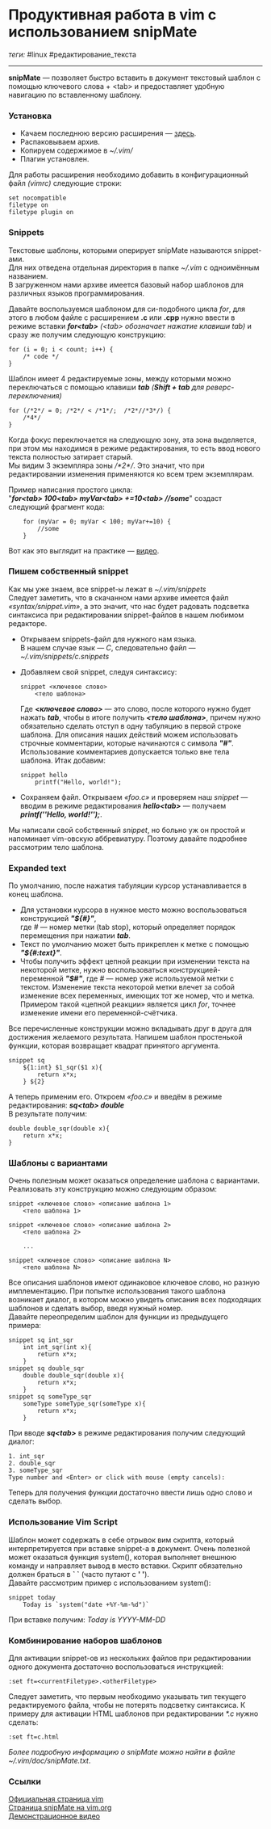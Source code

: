 # Продуктивная работа в vim с использованием snipMate
*теги:* #linux #редактирование_текста

---
**snipMate** — позволяет быстро вставить в документ текстовый шаблон с помощью ключевого слова + <tаb> и предоставляет удобную навигацию по вставленному шаблону.  

### Установка
-   Качаем последнюю версию расширения — [здесь](http://www.vim.org/scripts/script.php?script_id=2540).  
-   Распаковываем архив.
-   Копируем содержимое в _~/.vim/_
-   Плагин установлен.

Для работы расширения необходимо добавить в конфигурационный файл _(vimrc)_ следующие строки:  

```
set nocompatible
filetype on
filetype plugin on
```

### Snippets
Текстовые шаблоны, которыми оперирует snipMate называются snippet-ами.  
Для них отведена отдельная директория в папке _~/.vim_ с одноимённым названием.  
В загруженном нами архиве имеется базовый набор шаблонов для различных языков программирования.  
  
Давайте воспользуемся шаблоном для си-подобного цикла _for_, для этого в любом файле с расширением **.c** или **.cpp** нужно ввести в режиме вставки **_for<tаb>_** _(<tаb> обозначает нажатие клавиши tab)_ и сразу же получим следующую конструкцию:  
```
for (i = 0; i < count; i++) {
	/* code */				
}
```

Шаблон имеет 4 редактируемые зоны, между которыми можно переключаться с помощью клавиши **_tab_** _(**Shift + tаb** для реверс-переключения)_  

```
for (/*2*/ = 0; /*2*/ < /*1*/;  /*2*//*3*/) {
	/*4*/			
}
```

Когда фокус переключается на следующую зону, эта зона выделяется, при этом мы находимся в режиме редактирования, то есть ввод нового текста полностью затирает старый.  
Мы видим 3 экземпляра зоны _/\*2\*/_. Это значит, что при редактировании изменения применяются ко всем трем экземплярам.  
  
Пример написания простого цикла:  
"**_for<tаb> 100<tаb> myVar<tаb> +=10<tаb> //some_**" создаст следующий фрагмент кода:  

```
	for (myVar = 0; myVar < 100; myVar+=10) {
		//some
	}
```
  
Вот как это выглядит на практике — [видео](http://vimeo.com/3535418).  

### Пишем собственный snippet
Как мы уже знаем, все snippet-ы лежат в _~/.vim/snippets_  
Следует заметить, что в скачанном нами архиве имеется файл _«syntax/snippet.vim»_, а это значит, что нас будет радовать подсветка синтаксиса при редактировании snippet-файлов в нашем любимом редакторе.  

-   Открываем snippets-файл для нужного нам языка.  
    В нашем случае язык — _C_, следовательно файл — _~/.vim/snippets/c.snippets_
-   Добавляем свой snippet, следуя синтаксису:  
    
    ```
    snippet <ключевое слово>
    	<тело шаблона>
    ```
    
      
    Где _**<ключевое слово>**_ — это слово, после которого нужно будет нажать **_tab_**, чтобы в итоге получить _**<тело шаблона>**_, причем нужно обязательно сделать отступ в одну табуляцию в первой строке шаблона. Для описания наших действий можем использовать строчные комментарии, которые начинаются с символа **_"#"_**. Использование комментариев допускается только вне тела шаблона. Итак добавим:  
    
    ```
    snippet hello
    	printf("Hello, world!");
    ```
    
-   Сохраняем файл. Открываем _«foo.c»_ и проверяем наш _snippet_ — вводим в режиме редактирования **_hello<tаb>_** — получаем **_printf(''Hello, world!'');_**.  
    

Мы написали свой собственный _snippet_, но больно уж он простой и напоминает vim-овскую аббревиатуру. Поэтому давайте подробнее рассмотрим тело шаблона.  
  

### Expanded text
По умолчанию, после нажатия табуляции курсор устанавливается в конец шаблона.  
-   Для установки курсора в нужное место можно воспользоваться конструкцией _**"${#}"**_,  
    где _#_ — номер метки (tab stop), который определяет порядок перемещения при нажатии **_tab_**.
-   Текст по умолчанию может быть прикреплен к метке с помощью **_"${#:text}"_**.
-   Чтобы получить эффект цепной реакции при изменении текста на некоторой метке, нужно воспользоваться конструкцией-переменной _**"$#"**_, где _#_ — номер уже используемой метки с текстом. Изменение текста некоторой метки влечет за собой изменение всех переменных, имеющих тот же номер, что и метка. Примером такой «цепной реакции» является цикл _for_, точнее изменение имени его переменной-счётчика.

Все перечисленные конструкции можно вкладывать друг в друга для достижения желаемого результата. Напишем шаблон простенькой функции, которая возвращает квадрат принятого аргумента.  

```
snippet sq
	${1:int} $1_sqr($1 x){
		return x*x;
	} ${2}
```
  
А теперь применим его. Откроем _«foo.c»_ и введём в режиме редактирования: **_sq<tаb> double_**  
В результате получим:  

```
double double_sqr(double x){
	return x*x;
}
```


### Шаблоны с вариантами
Очень полезным может оказаться определение шаблона с вариантами. Реализовать эту конструкцию можно следующим образом:  

```
snippet <ключевое слово> <описание шаблона 1>
	<тело шаблона 1>

snippet <ключевое слово> <описание шаблона 2>
	<тело шаблона 2>

	...

snippet <ключевое слово> <описание шаблона N>
	<тело шаблона N>
```

  
Все описания шаблонов имеют одинаковое ключевое слово, но разную имплементацию. При попытке использования такого шаблона возникает диалог, в котором можно увидеть описания всех подходящих шаблонов и сделать выбор, введя нужный номер.  
Давайте переопределим шаблон для функции из предыдущего примера:  

```
snippet sq int_sqr
	int int_sqr(int x){
		return x*x;
	}
snippet sq double_sqr
	double double_sqr(double x){
		return x*x;
	}
snippet sq someType_sqr
	someType someType_sqr(someType x){
		return x*x;
	}
```

  
При вводе **_sq<tаb>_** в режиме редактирования получим следующий диалог:  

```
1. int_sqr
2. double_sqr
3. someType_sqr
Type number and <Enter> or click with mouse (empty cancels): 
```
Теперь для получения функции достаточно ввести лишь одно слово и сделать выбор.  
  

### Использование Vim Script
Шаблон может содержать в себе отрывок вим скрипта, который интерпретируется при вставке snippet-а в документ. Очень полезной может оказаться функция system(), которая выполняет внешнюю команду и направляет вывод в место вставки. Скрипт обязательно должен браться в **\` \`** (часто путают с **' '**).  
Давайте рассмотрим пример с использованием system():  

```
snippet today
	Today is `system("date +%Y-%m-%d")`
```
При вставке получим: _Today is YYYY-MM-DD_  
  

### Комбинирование наборов шаблонов
Для активации snippet-ов из нескольких файлов при редактировании одного документа достаточно воспользоваться инструкцией:  

```
:set ft=<currentFiletype>.<otherFiletype>
```

Следует заметить, что первым необходимо указывать тип текущего редактируемого файла, чтобы не потерять подсветку синтаксиса. К примеру для активации HTML шаблонов при редактировании _\*.c_ нужно сделать:  

```
:set ft=c.html
```
_Более подробную информацию о snipMate можно найти в файле ~/.vim/doc/snipMate.txt_.  
  
### Ссылки
[Официальная страница vim](http://www.vim.org/)  
[Страница snipMate на vim.org](http://www.vim.org/scripts/script.php?script_id=2540)  
[Демонстрационное видео](http://vimeo.com/3535418)